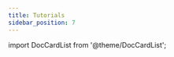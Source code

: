 ```yaml
---
title: Tutorials
sidebar_position: 7
---
```

import DocCardList from '@theme/DocCardList';

<DocCardList />